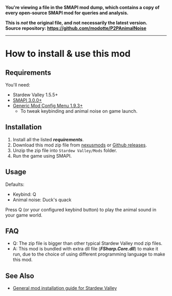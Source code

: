 **You're viewing a file in the SMAPI mod dump, which contains a copy of every open-source SMAPI mod
for queries and analysis.**

**This is _not_ the original file, and not necessarily the latest version.**  
**Source repository: https://github.com/modotte/P2PAnimalNoise**

----

# How to install & use this mod

## Requirements

You'll need:

- Stardew Valley 1.5.5+
- [SMAPI 3.0.0+](https://smapi.io/)
- [Generic Mod Config Menu 1.9.3+](https://www.nexusmods.com/stardewvalley/mods/5098?tab=description) 
  - To tweak keybinding and animal noise on game launch.
    
## Installation

1. Install all the listed ***requirements***.
2. Download this mod zip file from [nexusmods](https://www.nexusmods.com/stardewvalley/mods/17383?tab=description) or [Github releases](https://github.com/modotte/P2PAnimalNoise/releases).   
1. Unzip the zip file into `Stardew Valley/Mods` folder.
2. Run the game using SMAPI.

## Usage

Defaults:
  - Keybind: Q
  - Animal noise: Duck's quack

Press Q (or your configured keybind button) to play the animal sound in your game world.

## FAQ

- Q: The zip file is bigger than other typical Stardew Valley mod zip files.
- A: This mod is bundled with extra dll file (***FSharp.Core.dll***) to make it run,
  due to the choice of using different programming language to make this mod.


## See Also

- [General mod installation guide for Stardew Valley](https://stardewvalleywiki.com/Modding:Player_Guide/Getting_Started)

